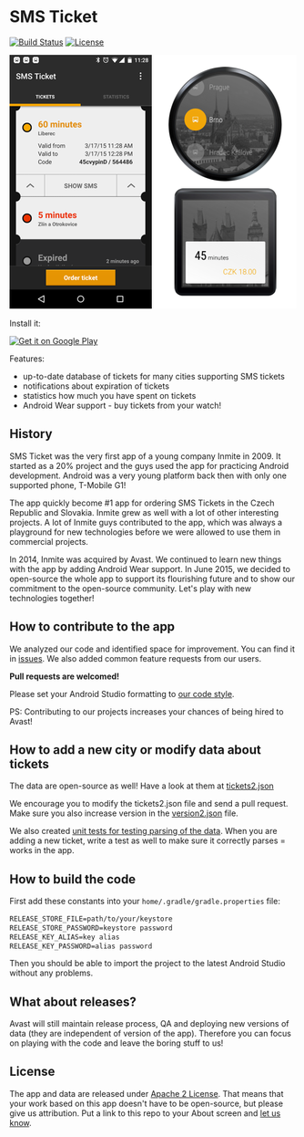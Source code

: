 # SMS Ticket
[![Build Status](https://travis-ci.org/avast/sms-ticket.svg?branch=master)](https://travis-ci.org/avast/sms-ticket) [![License](https://img.shields.io/badge/license-Apache%202-green.svg?style=flat)](https://github.com/avast/sms-ticket/blob/master/LICENSE.txt)

 ![Screenshot of the app](graphics/screenshot-small.png)
 ![Screenshot of the app](graphics/screenshot-wear.png)

Install it:

<a href="https://play.google.com/store/apps/details?id=eu.inmite.apps.smsjizdenka&hl=en"><img src="http://www.android.com/images/brand/get_it_on_play_logo_small.png" alt="Get it on Google Play" /></a>

Features:

- up-to-date database of tickets for many cities supporting SMS tickets
- notifications about expiration of tickets
- statistics how much you have spent on tickets
- Android Wear support - buy tickets from your watch!

## History

SMS Ticket was the very first app of a young company Inmite in 2009. It started as a 20% project and the guys used the app for practicing Android development. Android was a very young platform back then with only one supported phone, T-Mobile G1!

The app quickly become #1 app for ordering SMS Tickets in the Czech Republic and Slovakia. Inmite grew as well with a lot of other interesting projects. A lot of Inmite guys contributed to the app, which was always a playground for new technologies before we were allowed to use them in commercial projects.

In 2014, Inmite was acquired by Avast. We continued to learn new things with the app by adding Android Wear support. In June 2015, we decided to open-source the whole app to support its flourishing future and to show our commitment to the open-source community. Let's play with new technologies together!

## How to contribute to the app

We analyzed our code and identified space for improvement. You can find it in [issues](https://github.com/avast/sms-ticket/issues). We also added common feature requests from our users.

**Pull requests are welcomed!**

Please set your Android Studio formatting to [our code style](https://github.com/avast/android-styled-dialogs/blob/master/code-formatting-config.xml).

PS: Contributing to our projects increases your chances of being hired to Avast!

## How to add a new city or modify data about tickets

The data are open-source as well! Have a look at them at [tickets2.json](mobile/src/main/assets/tickets2.json)

We encourage you to modify the tickets2.json file and send a pull request. Make sure you also increase version in the [version2.json](mobile/src/main/assets/version2.json) file.

We also created [unit tests for testing parsing of the data](mobile/src/test/java/eu/inmite/apps/smsjizdenka). When you are adding a new ticket, write a test as well to make sure it correctly parses = works in the app.

## How to build the code

First add these constants into your `home/.gradle/gradle.properties` file:
```
RELEASE_STORE_FILE=path/to/your/keystore
RELEASE_STORE_PASSWORD=keystore password
RELEASE_KEY_ALIAS=key alias
RELEASE_KEY_PASSWORD=alias password
```

Then you should be able to import the project to the latest Android Studio without any problems.

## What about releases?

Avast will still maintain release process, QA and deploying new versions of data (they are independent of version of the app). Therefore you can focus on playing with the code and leave the boring stuff to us!

## License

The app and data are released under [Apache 2 License](LICENSE.txt). That means that your work based on this app doesn't have to be open-source, but please give us attribution. Put a link to this repo to your About screen and [let us know](mailto:vavra@avast.com).
